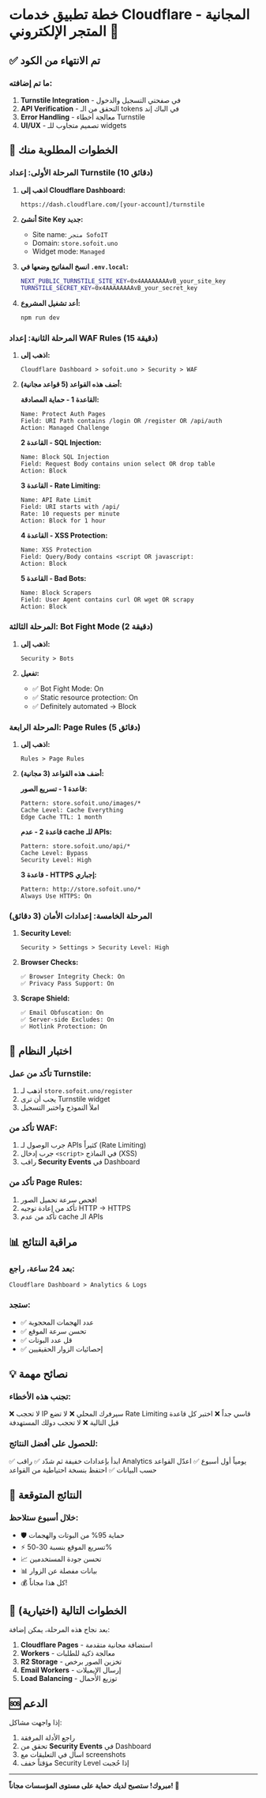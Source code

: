 # خطة تطبيق خدمات Cloudflare المجانية - المتجر الإلكتروني 🚀

## ✅ تم الانتهاء من الكود

### ما تم إضافته:
1. **Turnstile Integration** - في صفحتي التسجيل والدخول
2. **API Verification** - التحقق من الـ tokens في الباك إند
3. **Error Handling** - معالجة أخطاء Turnstile
4. **UI/UX** - تصميم متجاوب للـ widgets

## 🎯 الخطوات المطلوبة منك

### المرحلة الأولى: إعداد Turnstile (10 دقائق)

1. **اذهب إلى Cloudflare Dashboard:**
   ```
   https://dash.cloudflare.com/[your-account]/turnstile
   ```

2. **أنشئ Site Key جديد:**
   - Site name: `متجر SofoIT`
   - Domain: `store.sofoit.uno`
   - Widget mode: `Managed`

3. **انسخ المفاتيح وضعها في `.env.local`:**
   ```bash
   NEXT_PUBLIC_TURNSTILE_SITE_KEY=0x4AAAAAAAAvB_your_site_key
   TURNSTILE_SECRET_KEY=0x4AAAAAAAAvB_your_secret_key
   ```

4. **أعد تشغيل المشروع:**
   ```bash
   npm run dev
   ```

### المرحلة الثانية: إعداد WAF Rules (15 دقيقة)

1. **اذهب إلى:**
   ```
   Cloudflare Dashboard > sofoit.uno > Security > WAF
   ```

2. **أضف هذه القواعد (5 قواعد مجانية):**

   **القاعدة 1 - حماية المصادقة:**
   ```
   Name: Protect Auth Pages
   Field: URI Path contains /login OR /register OR /api/auth
   Action: Managed Challenge
   ```

   **القاعدة 2 - SQL Injection:**
   ```
   Name: Block SQL Injection  
   Field: Request Body contains union select OR drop table
   Action: Block
   ```

   **القاعدة 3 - Rate Limiting:**
   ```
   Name: API Rate Limit
   Field: URI starts with /api/
   Rate: 10 requests per minute
   Action: Block for 1 hour
   ```

   **القاعدة 4 - XSS Protection:**
   ```
   Name: XSS Protection
   Field: Query/Body contains <script OR javascript:
   Action: Block  
   ```

   **القاعدة 5 - Bad Bots:**
   ```
   Name: Block Scrapers
   Field: User Agent contains curl OR wget OR scrapy
   Action: Block
   ```

### المرحلة الثالثة: Bot Fight Mode (2 دقيقة)

1. **اذهب إلى:**
   ```
   Security > Bots
   ```

2. **تفعيل:**
   - ✅ Bot Fight Mode: On
   - ✅ Static resource protection: On
   - ✅ Definitely automated → Block

### المرحلة الرابعة: Page Rules (5 دقائق)

1. **اذهب إلى:**
   ```
   Rules > Page Rules
   ```

2. **أضف هذه القواعد (3 مجانية):**

   **قاعدة 1 - تسريع الصور:**
   ```
   Pattern: store.sofoit.uno/images/*
   Cache Level: Cache Everything
   Edge Cache TTL: 1 month
   ```

   **قاعدة 2 - عدم cache للـ APIs:**
   ```
   Pattern: store.sofoit.uno/api/*
   Cache Level: Bypass
   Security Level: High
   ```

   **قاعدة 3 - HTTPS إجباري:**
   ```
   Pattern: http://store.sofoit.uno/*
   Always Use HTTPS: On
   ```

### المرحلة الخامسة: إعدادات الأمان (3 دقائق)

1. **Security Level:**
   ```
   Security > Settings > Security Level: High
   ```

2. **Browser Checks:**
   ```
   ✅ Browser Integrity Check: On
   ✅ Privacy Pass Support: On
   ```

3. **Scrape Shield:**
   ```
   ✅ Email Obfuscation: On
   ✅ Server-side Excludes: On
   ✅ Hotlink Protection: On
   ```

## 🧪 اختبار النظام

### تأكد من عمل Turnstile:
1. اذهب لـ `store.sofoit.uno/register`
2. يجب أن ترى Turnstile widget
3. املأ النموذج واختبر التسجيل

### تأكد من WAF:
1. جرب الوصول لـ APIs كثيراً (Rate Limiting)
2. جرب إدخال `<script>` في النماذج (XSS)
3. راقب **Security Events** في Dashboard

### تأكد من Page Rules:
1. افحص سرعة تحميل الصور
2. تأكد من إعادة توجيه HTTP → HTTPS
3. تأكد من عدم cache الـ APIs

## 📊 مراقبة النتائج

### بعد 24 ساعة، راجع:
```
Cloudflare Dashboard > Analytics & Logs
```

### ستجد:
- ✅ عدد الهجمات المحجوبة
- ✅ تحسن سرعة الموقع
- ✅ قل عدد البوتات
- ✅ إحصائيات الزوار الحقيقيين

## 💡 نصائح مهمة

### تجنب هذه الأخطاء:
❌ لا تحجب IP سيرفرك المحلي
❌ لا تضع Rate Limiting قاسي جداً
❌ اختبر كل قاعدة قبل التالية
❌ لا تحجب دولك المستهدفة

### للحصول على أفضل النتائج:
✅ ابدأ بإعدادات خفيفة ثم شدّد
✅ راقب Analytics يومياً أول أسبوع
✅ اعدّل القواعد حسب البيانات
✅ احتفظ بنسخة احتياطية من القواعد

## 🎉 النتائج المتوقعة

### خلال أسبوع ستلاحظ:
- 🛡️ حماية 95% من البوتات والهجمات
- ⚡ تسريع الموقع بنسبة 30-50%
- 📈 تحسن جودة المستخدمين
- 📊 بيانات مفصلة عن الزوار
- 💰 كل هذا مجاناً!

## 🔄 الخطوات التالية (اختيارية)

بعد نجاح هذه المرحلة، يمكن إضافة:

1. **Cloudflare Pages** - استضافة مجانية متقدمة
2. **Workers** - معالجة ذكية للطلبات  
3. **R2 Storage** - تخزين الصور برخص
4. **Email Workers** - إرسال الإيميلات
5. **Load Balancing** - توزيع الأحمال

## 🆘 الدعم

إذا واجهت مشاكل:
1. راجع الأدلة المرفقة
2. تحقق من **Security Events** في Dashboard
3. اسأل في التعليقات مع screenshots
4. مؤقتاً خفف Security Level إذا حُجبت

---

**مبروك! ستصبح لديك حماية على مستوى المؤسسات مجاناً! 🚀**